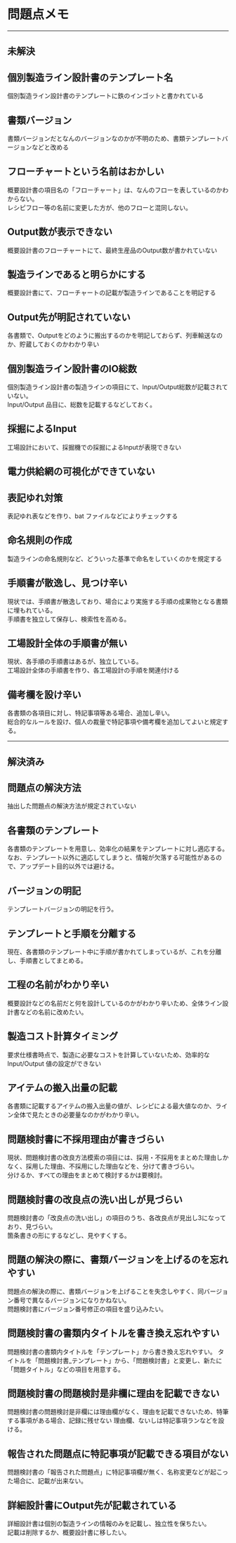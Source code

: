 # 問題点メモ

---
## 未解決


## 個別製造ライン設計書のテンプレート名
個別製造ライン設計書のテンプレートに鉄のインゴットと書かれている

## 書類バージョン
書類バージョンだとなんのバージョンなのかが不明のため、書類テンプレートバージョンなどと改める

## フローチャートという名前はおかしい
概要設計書の項目名の「フローチャート」は、なんのフローを表しているのかわからない。  
レシピフロー等の名前に変更した方が、他のフローと混同しない。

## Output数が表示できない
概要設計書のフローチャートにて、最終生産品のOutput数が書かれていない

## 製造ラインであると明らかにする
概要設計書にて、フローチャートの記載が製造ラインであることを明記する

## Output先が明記されていない
各書類で、Outputをどのように搬出するのかを明記しておらず、列車輸送なのか、貯蔵しておくのかわかり辛い

## 個別製造ライン設計書のIO総数
個別製造ライン設計書の製造ラインの項目にて、Input/Output総数が記載されていない。  
Input/Output 品目に、総数を記載するなどしておく。

## 採掘によるInput
工場設計において、採掘機での採掘によるInputが表現できない



## 電力供給網の可視化ができていない

## 表記ゆれ対策
表記ゆれ表などを作り、bat ファイルなどによりチェックする

## 命名規則の作成
製造ラインの命名規則など、どういった基準で命名をしていくのかを規定する

## 手順書が散逸し、見つけ辛い
現状では、手順書が散逸しており、場合により実施する手順の成果物となる書類に埋もれている。  
手順書を独立して保存し、検索性を高める。

## 工場設計全体の手順書が無い
現状、各手順の手順書はあるが、独立している。  
工場設計全体の手順書を作り、各工場設計の手順を関連付ける

## 備考欄を設け辛い
各書類の各項目に対し、特記事項等ある場合、追加し辛い。  
総合的なルールを設け、個人の裁量で特記事項や備考欄を追加してよいと規定する。




---
## 解決済み

## 問題点の解決方法
抽出した問題点の解決方法が規定されていない

## 各書類のテンプレート
各書類のテンプレートを用意し、効率化の結果をテンプレートに対し適応する。  
なお、テンプレート以外に適応してしまうと、情報が欠落する可能性があるので、アップデート目的以外では避ける。

## バージョンの明記
テンプレートバージョンの明記を行う。

## テンプレートと手順を分離する
現在、各書類のテンプレート中に手順が書かれてしまっているが、これを分離し、手順書としてまとめる。

## 工程の名前がわかり辛い
概要設計などの名前だと何を設計しているのかがわかり辛いため、全体ライン設計書などの名前に改めたい。

## 製造コスト計算タイミング
要求仕様書時点で、製造に必要なコストを計算していないため、効率的な Input/Output 値の設定ができない

## アイテムの搬入出量の記載
各書類に記載するアイテムの搬入出量の値が、レシピによる最大値なのか、ライン全体で見たときの必要量なのかがわかり辛い。

## 問題検討書に不採用理由が書きづらい
現状、問題検討書の改良方法模索の項目には、採用・不採用をまとめた理由しかなく、採用した理由、不採用にした理由などを、分けて書きづらい。  
分けるか、すべての理由をまとめて検討するかは要検討。

## 問題検討書の改良点の洗い出しが見づらい
問題検討書の「改良点の洗い出し」の項目のうち、各改良点が見出し3になっており、見づらい。  
箇条書きの形にするなどし、見やすくする。

## 問題の解決の際に、書類バージョンを上げるのを忘れやすい
問題点の解決の際に、書類バージョンを上げることを失念しやすく、同バージョン番号で異なるバージョンになりかねない。  
問題検討書にバージョン番号修正の項目を盛り込みたい。

## 問題検討書の書類内タイトルを書き換え忘れやすい
問題検討書の書類内タイトルを「テンプレート」から書き換え忘れやすい。
タイトルを「問題検討書_テンプレート」から、「問題検討書」と変更し、新たに「問題タイトル」などの項目を用意する。

## 問題検討書の問題検討是非欄に理由を記載できない
問題検討書の問題検討是非欄には理由欄がなく、理由を記載できないため、特筆する事項がある場合、記録に残せない
理由欄、ないしは特記事項ランなどを設ける。

## 報告された問題点に特記事項が記載できる項目がない
問題検討書の「報告された問題点」に特記事項欄が無く、名称変更などが起こった場合に、記載が出来ない。

## 詳細設計書にOutput先が記載されている
詳細設計書は個別の製造ラインの情報のみを記載し、独立性を保ちたい。  
記載は削除するか、概要設計書に移したい。





